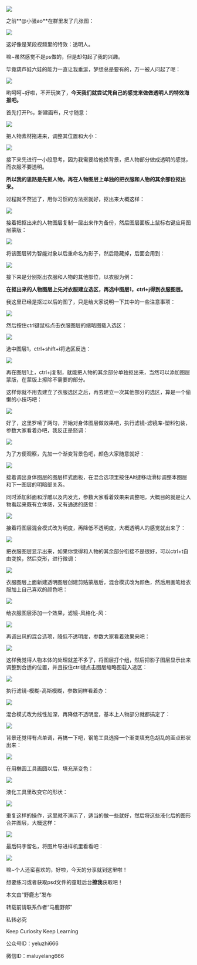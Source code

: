 ![](https://pic2.zhimg.com/v2-2be1f54d7243c1dbec7117dfc8dfca79_r.jpg)

之前**@小骚ao**在群里发了几张图：

![](https://pic4.zhimg.com/v2-ef9828e152e47c19fcbf71b23b46b697_r.jpg)

这好像是某段视频里的特效：透明人。

嘛~虽然感觉不是ps做的，但是却勾起了我的兴趣。

毕竟葫芦娃六娃的能力一直让我垂涎，梦想总是要有的，万一被人问起了呢：

![](https://pic1.zhimg.com/v2-df65b255bdf8ef52bfe0d45735ec255c_r.jpg)

哟呵呵~好啦，不开玩笑了，**今天我们就尝试凭自己的感觉来做做透明人的特效海报吧。**

首先打开Ps，新建画布，尺寸随意：

![](https://pic3.zhimg.com/v2-4107e0f15733ee349ae72c4371830bde_r.jpg)

把人物素材拖进来，调整其位置和大小：

![](https://pic1.zhimg.com/v2-bebc55908f11de2b56d4b230040f4bac_r.jpg)

接下来先进行一小段思考，因为我需要给他换背景，把人物部分做成透明的感觉，而衣服不要透明。

**所以我的思路是先抠人物，再在人物图层上单独的把衣服和人物的其余部位抠出来。**

过程就不赘述了，用你习惯的方法抠就好，抠出来大概这样：

![](https://pic4.zhimg.com/v2-ab6420979f0957578808f02c51e8b5b7_r.jpg)

接着把抠出来的人物图层复制一层出来作为备份，然后图层面板上鼠标右键应用图层蒙版：

![](https://pic2.zhimg.com/v2-1f3428179e4a413182eb0e753afc1ec5_r.jpg)

将该图层转为智能对象以后重命名为影子，然后隐藏掉，后面会用到：

![](https://pic1.zhimg.com/v2-4999697827ee098af6fa27cfd4b0de08_r.jpg)

接下来是分别抠出衣服和人物的其他部位，以衣服为例：

**在抠出来的人物图层上先对衣服建立选区，再选中图层1，ctrl+j得到衣服图层。**

我这里已经是抠过以后的图了，只是给大家说明一下其中的一些注意事项：

![](https://pic3.zhimg.com/v2-35b5b735d50eaed6795c677a56ae46be_r.jpg)

然后按住ctrl键鼠标点击衣服图层的缩略图载入选区：

![](https://pic1.zhimg.com/v2-e55a150c6c016342854198b4173bee18_r.jpg)

选中图层1，ctrl+shift+i将选区反选：

![](https://pic3.zhimg.com/v2-a07de6c25e63dee4453de01fb8933372_r.jpg)

再在图层1上，ctrl+j复制，就能把人物的其余部分单独抠出来，当然可以添加图层蒙版，在蒙版上擦除不需要的部分。

这样你就不用去建立了衣服选区之后，再去建立一次其他部分的选区，算是一个偷懒的小技巧吧：

![](https://pic3.zhimg.com/v2-653f77e15b72efd52b47c7c532852ff2_r.jpg)

好了，这里罗嗦了两句，开始对身体图层做效果吧，执行滤镜-滤镜库-塑料包装，参数大家看着办吧，我反正是怒调：

![](https://pic2.zhimg.com/v2-6dabc7fac10b2d04d44a402dfaaf7bb9_r.jpg)

为了方便观察，先加一个渐变背景色吧，颜色大家随意就好：

![](https://pic1.zhimg.com/v2-47266d0044ac7b277af8fd44bd46aba0_r.jpg)

接着调出身体图层的图层样式面板，在混合选项里按住Alt键移动滑标调整本图层和下一图层的明暗部关系。

同时添加斜面和浮雕以及内发光，参数大家看着效果来调整吧，大概目的就是让人物看起来既有立体感，又有通透的感觉：

![](https://pic3.zhimg.com/v2-5d0151d35ee8e8c669e31caa5721563a_r.jpg)

接着将图层混合模式改为明度，再降低不透明度，大概透明人的感觉就出来了：

![](https://pic3.zhimg.com/v2-9589bcafd5cade0732ad441a90ab22fe_r.jpg)

把衣服图层显示出来，如果你觉得和人物的其余部分衔接不是很好，可以ctrl+t自由变换，然后变形，进行微调：

![](https://pic3.zhimg.com/v2-cb1aa6c38047a91ba114da4e84ee2ad6_r.jpg)

衣服图层上面新建透明图层创建剪贴蒙版后，混合模式改为颜色，然后用画笔给衣服加上自己喜欢的颜色吧：

![](https://pic3.zhimg.com/v2-cb77f41e1ddf96fba50f95afb2a31c4e_r.jpg)

给衣服图层添加一个效果，滤镜-风格化-风：

![](https://pic4.zhimg.com/v2-acc69c9e1ab3f616e20ad27c29a2b513_r.jpg)

再调出风的混合选项，降低不透明度，参数大家看着效果来吧：

![](https://pic1.zhimg.com/v2-c9abe8ca1ad406bd7d89278a68da25c0_r.jpg)

这样我觉得人物本体的处理就差不多了，将图层打个组，然后把影子图层显示出来 调整到合适的位置，并且按住ctrl键点击图层缩略图载入选区：

![](https://pic4.zhimg.com/v2-8e4ee1defd63cc16cc78f9de764b258b_r.jpg)

执行滤镜-模糊-高斯模糊，参数同样看着办：

![](https://pic4.zhimg.com/v2-3ebc3989ea85398be7e24634f49d378b_r.jpg)

混合模式改为线性加深，再降低不透明度，基本上人物部分就都搞定了：

![](https://pic2.zhimg.com/v2-613504b8dcad136b271c98a0073f1a91_r.jpg)

背景还觉得有点单调，再搞一下吧，钢笔工具选择一个渐变填充色胡乱的画点形状出来：

![](https://pic4.zhimg.com/v2-9b874d8f331d27d4ecd98357864d320f_r.jpg)

在用椭圆工具画圆以后，填充渐变色：

![](https://pic4.zhimg.com/v2-6aac89a8a6d289e00a80d987150ce3ab_r.jpg)

液化工具里改变它的形状：

![](https://pic1.zhimg.com/v2-9635d7a5d0f20d7f48d2aff9a44faca8_r.jpg)

重复这样的操作，这里就不演示了，适当的做一些就好，然后将这些液化后的图形合并图层，大概这样：

![](https://pic3.zhimg.com/v2-dd8934a5fdbcb84ae9feaded1ac8e7ca_r.jpg)

最后码字留名，将图片导进样机里看看吧：

![](https://pic4.zhimg.com/v2-ef980ab25e6133fc1746584e5bc27dff_r.jpg)

嘛~个人还蛮喜欢的，好啦，今天的分享就到这里啦！

想要练习或者获取psd文件的童鞋后台**撩我**获取吧！

本文由“野鹿志”发布

转载前请联系作者“马鹿野郎”

私转必究

Keep Curiosity Keep Learning

公众号ID：yeluzhi666

微信ID：maluyelang666